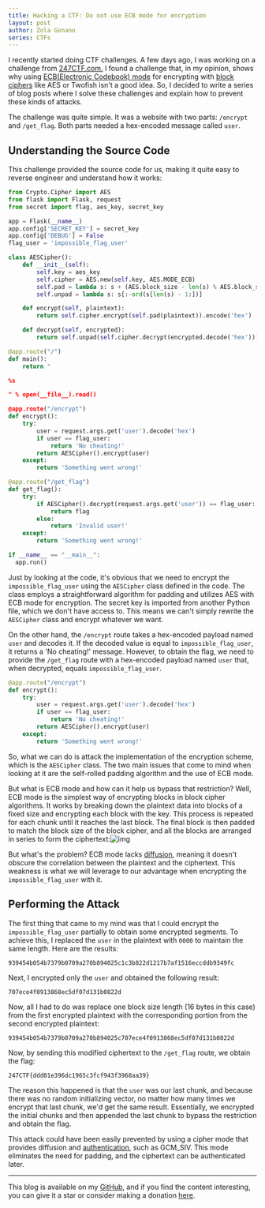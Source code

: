 ```yaml
---
title: Hacking a CTF: Do not use ECB mode for encryption
layout: post
author: Zola Gonano
series: CTFs
---
```


I recently started doing CTF challenges. A few days ago, I was working on a challenge from [247CTF.com.](https://247CTF.com) I found a challenge that, in my opinion, shows why using [ECB(Electronic Codebook) mode](https://en.wikipedia.org/wiki/Block_cipher_mode_of_operation) for encrypting with [block ciphers](https://en.wikipedia.org/wiki/Block_cipher) like AES or Twofish isn't a good idea. So, I decided to write a series of blog posts where I solve these challenges and explain how to prevent these kinds of attacks.

The challenge was quite simple. It was a website with two parts: `/encrypt` and `/get_flag`. Both parts needed a hex-encoded message called `user`.

## Understanding the Source Code

This challenge provided the source code for us, making it quite easy to reverse engineer and understand how it works:

```python
from Crypto.Cipher import AES
from flask import Flask, request
from secret import flag, aes_key, secret_key

app = Flask(__name__)
app.config['SECRET_KEY'] = secret_key
app.config['DEBUG'] = False
flag_user = 'impossible_flag_user'

class AESCipher():
    def __init__(self):
        self.key = aes_key
        self.cipher = AES.new(self.key, AES.MODE_ECB)
        self.pad = lambda s: s + (AES.block_size - len(s) % AES.block_size) * chr(AES.block_size - len(s) % AES.block_size)
        self.unpad = lambda s: s[:-ord(s[len(s) - 1:])]

    def encrypt(self, plaintext):
        return self.cipher.encrypt(self.pad(plaintext)).encode('hex')

    def decrypt(self, encrypted):
        return self.unpad(self.cipher.decrypt(encrypted.decode('hex')))

@app.route("/")
def main():
    return "

%s

" % open(__file__).read()

@app.route("/encrypt")
def encrypt():
    try:
        user = request.args.get('user').decode('hex')
        if user == flag_user:
            return 'No cheating!'
        return AESCipher().encrypt(user)
    except:
        return 'Something went wrong!'

@app.route("/get_flag")
def get_flag():
    try:
        if AESCipher().decrypt(request.args.get('user')) == flag_user:
            return flag
        else:
            return 'Invalid user!'
    except:
        return 'Something went wrong!'

if __name__ == "__main__":
  app.run()

```

Just by looking at the code, it's obvious that we need to encrypt the `impossible_flag_user` using the `AESCipher` class defined in the code. The class employs a straightforward algorithm for padding and utilizes AES with ECB mode for encryption. The secret key is imported from another Python file, which we don't have access to. This means we can't simply rewrite the `AESCipher` class and encrypt whatever we want.

On the other hand, the `/encrypt` route takes a hex-encoded payload named `user` and decodes it. If the decoded value is equal to `impossible_flag_user`, it returns a 'No cheating!' message. However, to obtain the flag, we need to provide the `/get_flag` route with a hex-encoded payload named `user` that, when decrypted, equals `impossible_flag_user`.

```python
@app.route("/encrypt")
def encrypt():
    try:
        user = request.args.get('user').decode('hex')
        if user == flag_user:
            return 'No cheating!'
        return AESCipher().encrypt(user)
    except:
        return 'Something went wrong!'
```

So, what we can do is attack the implementation of the encryption scheme, which is the `AESCipher` class. The two main issues that come to mind when looking at it are the self-rolled padding algorithm and the use of ECB mode.

But what is ECB mode and how can it help us bypass that restriction? Well, ECB mode is the simplest way of encrypting blocks in block cipher algorithms. It works by breaking down the plaintext data into blocks of a fixed size and encrypting each block with the key. This process is repeated for each chunk until it reaches the last block. The final block is then padded to match the block size of the block cipher, and all the blocks are arranged in series to form the ciphertext:![img](/assets/ecb_encryption_mode.png)

But what's the problem? ECB mode lacks [diffusion](https://en.wikipedia.org/wiki/Confusion_and_diffusion), meaning it doesn't obscure the correlation between the plaintext and the ciphertext. This weakness is what we will leverage to our advantage when encrypting the `impossible_flag_user` with it.

## Performing the Attack

The first thing that came to my mind was that I could encrypt the `impossible_flag_user` partially to obtain some encrypted segments. To achieve this, I replaced the `user` in the plaintext with `0000` to maintain the same length. Here are the results:

```
939454b054b7379b0709a270b894025c1c3b822d1217b7af1516eccddb9349fc
```

Next, I encrypted only the `user` and obtained the following result:

```
707ece4f0913868ec5df07d131b0822d
```

Now, all I had to do was replace one block size length (16 bytes in this case) from the first encrypted plaintext with the corresponding portion from the second encrypted plaintext:

```
939454b054b7379b0709a270b894025c707ece4f0913868ec5df07d131b0822d
```

Now, by sending this modified ciphertext to the `/get_flag` route, we obtain the flag:

```
247CTF{ddd01e396dc1965c3fcf943f3968aa39}
```

The reason this happened is that the `user` was our last chunk, and because there was no random initializing vector, no matter how many times we encrypt that last chunk, we'd get the same result. Essentially, we encrypted the initial chunks and then appended the last chunk to bypass the restriction and obtain the flag.

This attack could have been easily prevented by using a cipher mode that provides diffusion and [authentication](https://en.wikipedia.org/wiki/Authenticated_encryption), such as GCM_SIV. This mode eliminates the need for padding, and the ciphertext can be authenticated later.

---

This blog is available on my [GitHub](https://github.com/zolagonano), and if you find the content interesting, you can give it a star or consider making a donation [here](https://znano.eu.org/#donate).
